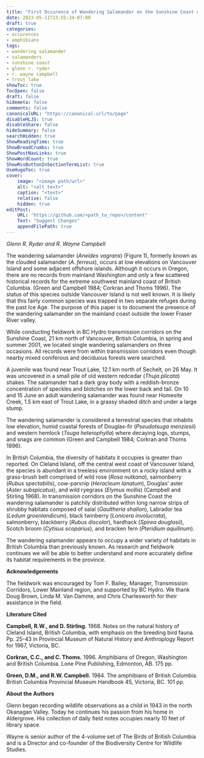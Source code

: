 ```yaml
---
title: "First Occurence of Wandering Salamander on the Sunshine Coast of British Columbia"
date: 2023-05-11T13:55:24-07:00
draft: true
categories:
- occurences
- amphibians
tags:
- wandering salamander
- salamanders
- sunshine coast
- glenn r. ryder
- r. wayne campbell
- trout lake
showToc: true
TocOpen: false
draft: false
hidemeta: false
comments: false
canonicalURL: "https://canonical.url/to/page"
disableHLJS: true 
disableShare: false
hideSummary: false
searchHidden: true
ShowReadingTime: true
ShowBreadCrumbs: true
ShowPostNavLinks: true
ShowWordCount: true
ShowRssButtonInSectionTermList: true
UseHugoToc: true
cover:
    image: "<image path/url>" 
    alt: "<alt text>" 
    caption: "<text>" 
    relative: false
    hidden: true
editPost:
    URL: "https://github.com/<path_to_repo>/content"
    Text: "Suggest Changes" 
    appendFilePath: true 
---
```


*Glenn R. Ryder and R. Wayne Campbell*

The wandering salamander (*Aneides vagrans*) (Figure 1), formerly known as the clouded salamander (*A. ferreus*), occurs at low elevations on Vancouver Island and some adjacent offshore islands. Although it occurs in Oregon, there are no records from mainland Washington and only a few scattered historical records for the extreme southwest mainland coast of British Columbia. (Green and Campbell 1984; Corkran and Thoms 1996). The status of this species outside Vancouver Island is not well known. It is likely that this fairly common species was trapped in two separate refuges during the past Ice Age. The purpose of this paper is to document the presence of the wandering salamander on the mainland coast outside the lower Fraser River valley. 

While conducting fieldwork in BC Hydro transmission corridors on the Sunshine Coast, 21 km north of Vancouver, British Columbia, in spring and summer 2001, we located single wandering salamanders on three occasions. All records were from within transmission corridors even though nearby mixed coniferous and deciduous forests were searched. 

A juvenile was found near Trout Lake, 12.1 km north of Sechelt, on 26 May. It was uncovered in a small pile of old western redcedar (*Thuja plicata*) shakes. The salamander had a dark gray body with a reddish-bronze concentration of speckles and blotches on the lower back and tail. On 10 and 15 June an adult wandering salamander was found near Homesite Creek, 1.5 km east of Trout Lake, in a grassy shaded ditch and under a large stump.

The wandering salamander is considered a terrestrial species that inhabits low elevation, humid coastal forests of Douglas-fir (*Pseudotsuga menziesii*) and western hemlock (*Tsuga heterophylla*) where decaying logs, stumps, and snags are common (Green and Campbell 1984; Corkran and Thoms 1996).

In British Columbia, the diversity of habitats it occupies is greater than reported. On Cleland Island, off the central west coast of Vancouver Island, the species is abundant in a treeless environment on a rocky island with a grass-brush belt comprised of wild rose (*Rosa nutkana*), salmonberry (*Rubus spectabilis*), cow-parsnip (*Heracleum lanatum*), Douglas’ aster (*Aster subspicatus*), and wild ryegrass (*Elymus mollis*) (Campbell and Stirling 1968). In transmission corridors on the Sunshine Coast the wandering salamander is patchily distributed within long narrow strips of shrubby habitats composed of salal (*Gaultheria shallon*), Labrador tea (*Ledum groenlandicum*), black twinberry (*Lonicera involucrata*), salmonberry, blackberry (*Rubus discolor*), hardhack (*Spirea douglasii*), Scotch broom (*Cytisus scoparius*), and bracken fern (*Pteridium aquilinum*).

The wandering salamander appears to occupy a wider variety of habitats in British Columbia than previously known. As research and fieldwork continues we will be able to better understand and more accurately define its habitat requirements in the province.

**Acknowledgements**

The fieldwork was encouraged by Tom F. Bailey, Manager, Transmission Corridors, Lower Mainland region, and supported by BC Hydro. We thank Doug Brown, Linda M. Van Damme, and Chris Charlesworth for their assistance in the field. 

**Literature Cited** 

**Campbell, R.W., and D. Stirling.** 1968. Notes on the natural history of Cleland Island, British Columbia, with emphasis on the breeding bird fauna. Pp. 25-43 in Provincial Museum of Natural History and Anthroplogy Report for 1967, Victoria, BC.

**Corkran, C.C., and C. Thoms.** 1996. Amphibians of Oregon, Washington and British Columbia. Lone Pine Publishing, Edmonton, AB. 175 pp.

**Green, D.M., and R.W. Campbell.** 1984. The amphibians of British Columbia. British Columbia Provincial Museum Handbook 45, Victoria, BC. 101 pp.

**About the Authors**

Glenn began recording wildlife observations as a child in 1943 in the north Okanagan Valley. Today he continues his passion from his home in Aldergrove. His collection of daily field notes occupies nearly 10 feet of library space.

Wayne is senior author of the 4-volume set of The Birds of British Columbia and is a Director and co-founder of the Biodiversity Centre for Wildlife Studies.